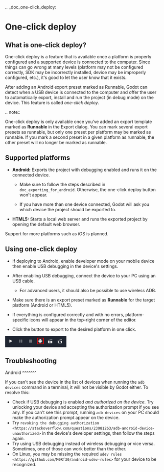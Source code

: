 .. _doc_one-click_deploy:

One-click deploy
================

What is one-click deploy?
-------------------------

One-click deploy is a feature that is available once a platform is properly
configured and a supported device is connected to the computer. Since things can
go wrong at many levels (platform may not be configured correctly, SDK may be
incorrectly installed, device may be improperly configured, etc.), it's good to
let the user know that it exists.

After adding an Android export preset marked as Runnable, Godot can detect when
a USB device is connected to the computer and offer the user to automatically
export, install and run the project (in debug mode) on the device. This feature
is called *one-click deploy*.

.. note::

   One-click deploy is only available once you've added an export template
   marked as **Runnable** in the Export dialog. You can mark several export
   presets as runnable, but only one preset per platform may be marked as
   runnable. If you mark a second preset in a given platform as runnable, the
   other preset will no longer be marked as runnable.

Supported platforms
-------------------

- **Android:** Exports the project with debugging enabled and runs it on the
  connected device.

   - Make sure to follow the steps described in `doc_exporting_for_android`.
     Otherwise, the one-click deploy button won't appear.

   - If you have more than one device connected, Godot will ask you which device
     the project should be exported to.

- **HTML5:** Starts a local web server and runs the exported project by opening
  the default web browser.

Support for more platforms such as iOS is planned.

Using one-click deploy
----------------------

- If deploying to Android, enable developer mode on your mobile device
  then enable USB debugging in the device's settings.
- After enabling USB debugging, connect the device to your PC using an USB cable.

   - For advanced users, it should also be possible to use wireless ADB.

- Make sure there is an export preset marked as **Runnable** for the target
  platform (Android or HTML5).
- If everything is configured correctly and with no errors, platform-specific
  icons will appear in the top-right corner of the editor.
- Click the button to export to the desired platform in one click.

![](img/oneclick.png)

Troubleshooting
---------------

Android
^^^^^^^

If you can't see the device in the list of devices when running the
`adb devices` command in a terminal, it will not be visible by Godot either.
To resolve this:

- Check if USB debugging is enabled *and authorized on the device*.
  Try unlocking your device and accepting the authorization prompt if you see any.
  If you can't see this prompt, running `adb devices` on your PC should make
  the authorization prompt appear on the device.
- Try `revoking the debugging authorization <https://stackoverflow.com/questions/23081263/adb-android-device-unauthorized>`
  in the device's developer settings, then follow the steps again.
- Try using USB debugging instead of wireless debugging or vice versa.
  Sometimes, one of those can work better than the other.
- On Linux, you may be missing the required
  `udev rules <https://github.com/M0Rf30/android-udev-rules>`
  for your device to be recognized.
